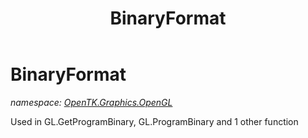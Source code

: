 ﻿---
title: BinaryFormat
---

# BinaryFormat
_namespace: [OpenTK.Graphics.OpenGL](N-OpenTK.Graphics.OpenGL.html)_

Used in GL.GetProgramBinary, GL.ProgramBinary and 1 other function




